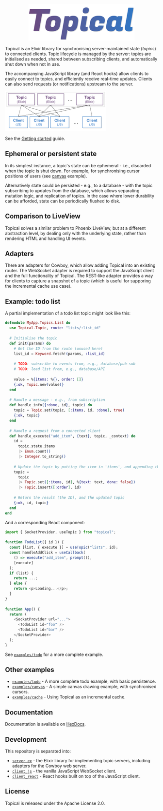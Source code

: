 <br />

<p align="center">
  <img src="logo.png" width="350" alt="Topical" />
</p>

Topical is an Elixir library for synchronising server-maintained state (_topics_) to connected clients. Topic lifecycle is managed by the server: topics are initialised as needed, shared between subscribing clients, and automatically shut down when not in use.

The accompanying JavaScript library (and React hooks) allow clients to easily connect to topics, and efficiently receive real-time updates. Clients can also send requests (or notifications) upstream to the server.

<p><img src="architecture.png" width="333" alt="Architecture diagram" /></p>

See the [Getting started](https://hexdocs.pm/topical/getting-started.html) guide.

## Ephemeral or persistent state

In its simplest instance, a topic's state can be ephemeral - i.e., discarded when the topic is shut down. For example, for synchronising cursor positions of users (see [canvas](examples/canvas/) example).

Alternatively state could be persisted - e.g., to a database - with the topic subscribing to updates from the database, which allows separating mutation logic, and replication of topics. In the case where lower durability can be afforded, state can be periodically flushed to disk.

## Comparison to LiveView

Topical solves a similar problem to Phoenix LiveView, but at a different abstraction level, by dealing only with the underlying state, rather than rendering HTML and handling UI events.

## Adapters

There are adapters for Cowboy, which allow adding Topical into an existing router. The WebSocket adapter is required to support the JavaScript client and the full functionality of Topical. The REST-like adapter provides a way for clients to capture a snapshot of a topic (which is useful for supporing the incremental cache use case).

## Example: todo list

A partial implementation of a todo list topic might look like this:

```elixir
defmodule MyApp.Topics.List do
  use Topical.Topic, route: "lists/:list_id"

  # Initialise the topic
  def init(params) do
    # Get the ID from the route (unused here)
    list_id = Keyword.fetch!(params, :list_id)

    # TODO: subscribe to events from, e.g., database/pub-sub
    # TODO: load list from, e.g., database/API

    value = %{items: %{}, order: []}
    {:ok, Topic.new(value)}
  end

  # Handle a message - e.g., from subscription
  def handle_info({:done, id}, topic) do
    topic = Topic.set(topic, [:items, id, :done], true)
    {:ok, topic}
  end

  # Handle a request from a connected client
  def handle_execute("add_item", {text}, topic, _context) do
    id =
      topic.state.items
      |> Enum.count()
      |> Integer.to_string()

    # Update the topic by putting the item in 'items', and appending the ID to 'order'
    topic =
      topic
      |> Topic.set([:items, id], %{text: text, done: false})
      |> Topic.insert([:order], id)

    # Return the result (the ID), and the updated topic
    {:ok, id, topic}
  end
end
```

And a corresponding React component:

```typescript
import { SocketProvider, useTopic } from "topical";

function TodoList({ id }) {
  const [list, { execute }] = useTopic("lists", id);
  const handleAddClick = useCallback(
    () => execute("add_item", prompt()),
    [execute]
  );
  if (list) {
    return ...;
  } else {
    return <p>Loading...</p>;
  }
}

function App() {
  return (
    <SocketProvider url="...">
      <TodoList id="foo" />
      <TodoList id="bar" />
    </SocketProvider>
  );
}
```

See [`examples/todo`](examples/todo/) for a more complete example.

## Other examples

- [`examples/todo`](examples/todo/) - A more complete todo example, with basic persistence.
- [`examples/canvas`](examples/canvas/) - A simple canvas drawing example, with synchronised cursors.
- [`examples/cache`](examples/cache/) - Using Topical as an incremental cache.

## Documentation

Documentation is available on [HexDocs](https://hexdocs.pm/topical/).

## Development

This repository is separated into:

- [`server_ex`](server_ex/) - the Elixir library for implementing topic servers, including adapters for the Cowboy web server.
- [`client_js`](client_js/) - the vanilla JavaScript WebSocket client.
- [`client_react`](client_react/) - React hooks built on top of the JavaScript client.

## License

Topical is released under the Apache License 2.0.
